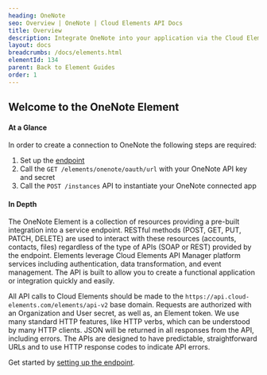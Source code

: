 ```yaml
---
heading: OneNote
seo: Overview | OneNote | Cloud Elements API Docs
title: Overview
description: Integrate OneNote into your application via the Cloud Elements APIs.
layout: docs
breadcrumbs: /docs/elements.html
elementId: 134
parent: Back to Element Guides
order: 1
---
```


## Welcome to the OneNote Element


#### At a Glance

In order to create a connection to OneNote the following steps are required:

1. Set up the [endpoint](onenote-endpoint-setup.html)
2. Call the `GET /elements/onenote/oauth/url` with your OneNote API key and secret
3. Call the `POST /instances` API to instantiate your OneNote connected app

#### In Depth

The OneNote Element is a collection of resources providing a pre-built integration into a service endpoint. RESTful methods (POST, GET, PUT, PATCH, DELETE) are used to interact with these resources (accounts, contacts, files) regardless of the type of APIs (SOAP or REST) provided by the endpoint. Elements leverage Cloud Elements API Manager platform services including authentication, data transformation, and event management.  The API is built to allow you to create a functional application or integration quickly and easily.

All API calls to Cloud Elements should be made to the `https://api.cloud-elements.com/elements/api-v2` base domain. Requests are authorized with an Organization and User secret, as well as, an Element token.  We use many standard HTTP features, like HTTP verbs, which can be understood by many HTTP clients. JSON will be returned in all responses from the API, including errors. The APIs are designed to have predictable, straightforward URLs and to use HTTP response codes to indicate API errors.

Get started by [setting up the endpoint](onenote-endpoint-setup.html).

